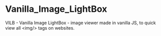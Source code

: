# Vanilla_Image_LightBox
VILB - Vanilla Image LightBox - image viewer made in vanilla JS, to quick view all &lt;img/> tags on websites.
